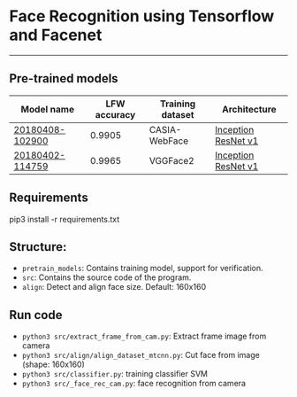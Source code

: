 # Face Recognition using Tensorflow and Facenet
---------------------------------------------------------------------------------------------------------
## Pre-trained models
| Model name      | LFW accuracy | Training dataset | Architecture |
|-----------------|--------------|------------------|-------------|
| [20180408-102900](https://drive.google.com/open?id=1R77HmFADxe87GmoLwzfgMu_HY0IhcyBz) | 0.9905        | CASIA-WebFace    | [Inception ResNet v1](https://github.com/davidsandberg/facenet/blob/master/src/models/inception_resnet_v1.py) |
| [20180402-114759](https://drive.google.com/open?id=1EXPBSXwTaqrSC0OhUdXNmKSh9qJUQ55-) | 0.9965        | VGGFace2      | [Inception ResNet v1](https://github.com/davidsandberg/facenet/blob/master/src/models/inception_resnet_v1.py) |

## Requirements
pip3 install -r requirements.txt

## Structure:
- ``pretrain_models``:
    Contains training model, support for verification.
- ``src``:
    Contains the source code of the program.
- ``align``:
        Detect and align face size. Default: 160x160

## Run code
- ``python3 src/extract_frame_from_cam.py``:
        Extract frame image from camera
- ``python3 src/align/align_dataset_mtcnn.py``:
        Cut face from image (shape: 160x160)
- ``python3 src/classifier.py``:
        training classifier SVM
- ``python3 src/_face_rec_cam.py``:
        face recognition from camera
        